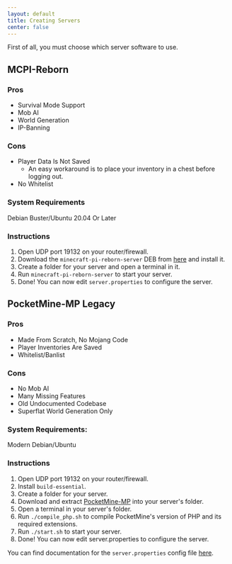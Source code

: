 ```yaml
---
layout: default
title: Creating Servers
center: false
---
```


First of all, you must choose which server software to use.

## MCPI-Reborn

### Pros
- Survival Mode Support
- Mob AI
- World Generation
- IP-Banning

### Cons
- Player Data Is Not Saved
  - An easy workaround is to place your inventory in a chest before logging out.
- No Whitelist

### System Requirements
Debian Buster/Ubuntu 20.04 Or Later

### Instructions
1. Open UDP port 19132 on your router/firewall.
2. Download the ``minecraft-pi-reborn-server`` DEB from [here](https://jenkins.thebrokenrail.com/job/minecraft-pi-reborn/job/master/lastSuccessfulBuild/artifact/out) and install it.
3. Create a folder for your server and open a terminal in it.
4. Run ``minecraft-pi-reborn-server`` to start your server.
5. Done! You can now edit ``server.properties`` to configure the server.

## PocketMine-MP Legacy

### Pros
- Made From Scratch, No Mojang Code
- Player Inventories Are Saved
- Whitelist/Banlist

### Cons
- No Mob AI
- Many Missing Features
- Old Undocumented Codebase
- Superflat World Generation Only

### System Requirements:
Modern Debian/Ubuntu

### Instructions
1. Open UDP port 19132 on your router/firewall.
2. Install ``build-essential``.
3. Create a folder for your server.
4. Download and extract [PocketMine-MP](https://github.com/MCPI-Devs/PocketMine-MP/archive/thebrokenrail.zip) into your server's folder.
5. Open a terminal in your server's folder.
6. Run ``./compile_php.sh`` to compile PocketMine's version of PHP and its required extensions.
7. Run ``./start.sh`` to start your server.
8. Done! You can now edit server.properties to configure the server.  

You can find documentation for the `server.properties` config file [here](https://web.archive.org/web/20150623012407/http://pocketmine-mp.readthedocs.org:80/en/latest/config.html#server-properties).
